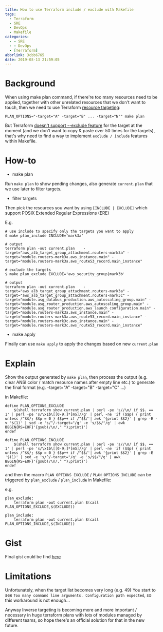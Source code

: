 ```yaml
---
title: How to use Terraform include / exclude with Makefile
tags:
  - Terraform
  - SRE
  - DevOps
  - Makefile
categories:
  - - SRE
  - - DevOps
  - [Terraform]
abbrlink: 3cbb6765
date: 2019-08-13 21:59:05
---
```


# Background

When using make plan command, if there're too many resources need to be applied, together with other unrelated resources that we don't want to touch, then we need to use Terraform [resource targeting](https://www.terraform.io/docs/commands/plan.html#resource-targeting):

```
PLAN_OPTIONS="-target="A" -target="B" ... -target="N"" make plan
```

But Terraform [doesn't support --exclude feature](https://github.com/hashicorp/terraform/issues/2253) for the target at the moment (and we don't want to copy & paste over 50 times for the targets), that's why need to find a way to implement `exclude / include` features within Makefile.

# How-to

- make plan

Run `make plan` to show pending changes, also generate `current.plan` that we use later to filter targets.

- filter targets

Then pick the resources you want by using `[INCLUDE | EXCLUDE]` which support POSIX Extended Regular Expressions (ERE)

E.g.

```
# use include to specify only the targets you want to apply
$ make plan_include INCLUDE='mark3a'
 
# output
terraform plan -out current.plan    -target="aws_alb_target_group_attachment.routers-mark3a" -target="module.routers-mark3a.aws_instance.main" -target="module.routers-mark3a.aws_route53_record.main_instance"
 
# exclude the targets
$ make plan_exclude EXCLUDE='aws_security_group|mark3b'
 
# output
terraform plan -out current.plan    -target="aws_alb_target_group_attachment.routers-mark3a" -target="aws_alb_target_group_attachment.routers-mark3c" -target="module.asg_databus_production.aws_autoscaling_group.main" -target="module.asg_router_production.aws_autoscaling_group.main" -target="module.asg_router_production.aws_launch_configuration.main" -target="module.routers-mark3a.aws_instance.main" -target="module.routers-mark3a.aws_route53_record.main_instance" -target="module.routers-mark3c.aws_instance.main" -target="module.routers-mark3c.aws_route53_record.main_instance"
```

- make apply

Finally can use `make apply` to apply the changes based on new `current.plan`

# Explain

Show the output generated by `make plan`, then process the output (e.g. clear ANSI color / match resource names after empty line etc.) to generate the final format (e.g. -target="A" -target="B" -target="C" ...)

in Makefile:

```
define PLAN_OPTIONS_EXCLUDE
	$(shell terraform show current.plan | perl -pe 's//\n/ if $$. == 1' | perl -pe 's/\x1b\[[0-9;]*[mG]//g' | perl -ne 'if ($$p) { print unless /^$$/; $$p = 0 } $$p++ if /^$$/'| awk '{print $$2}' | grep -E -v '$(1)' | sed -e 's/^/-target="/g' -e 's/$$/"/g' | awk BEGIN{RS=EOF}'{gsub(/\n/," ");print}')
endef

define PLAN_OPTIONS_INCLUDE
	$(shell terraform show current.plan | perl -pe 's//\n/ if $$. == 1' | perl -pe 's/\x1b\[[0-9;]*[mG]//g' | perl -ne 'if ($$p) { print unless /^$$/; $$p = 0 } $$p++ if /^$$/'| awk '{print $$2}' | grep -E '$(1)' | sed -e 's/^/-target="/g' -e 's/$$/"/g' | awk BEGIN{RS=EOF}'{gsub(/\n/," ");print}')
endef
```

and then the macro `PLAN_OPTIONS_EXCLUDE` / `PLAN_OPTIONS_INCLUDE` can be triggered by `plan_exclude` / `plan_include` in Makefile:

e.g.
```
plan_exclude:
	terraform plan -out current.plan $(call PLAN_OPTIONS_EXCLUDE,$(EXCLUDE))

plan_include:
	terraform plan -out current.plan $(call PLAN_OPTIONS_INCLUDE,$(INCLUDE))
```

# Gist

Final gist could be find [here](https://gist.github.com/davidlu1001/e832038299fff99d4a4b2c6a75d71b78)

# Limitations

Unfortunately, when the target list becomes very long (e.g. 49) You start to see `Too many command line arguments. Configuration path expected`, so this workaround is not enough...

Anyway Inverse targeting is becoming more and more important / necessary in huge terraform plans with lots of modules managed by different teams, so hope there's an official solution for that in the new future.